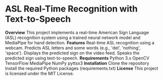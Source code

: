 # ASL Real-Time Recognition with Text-to-Speech
**Overview**
This project implements a real-time American Sign Language (ASL) recognition system using a trained neural network model and MediaPipe for hand detection.
**Features**
Real-time ASL recognition using a webcam.
Predicts ASL letters and some words (e.g., 'del', 'nothing', 'space').
Displays the predicted sign on the video feed.
Speaks the predicted sign using text-to-speech.
**Requirements**
Python 3.x
OpenCV
TensorFlow
MediaPipe
NumPy
pyttsx3
**Installation**
Clone the repository
Install the required Python packages (requirements.txt)
**License**
This project is licensed under the MIT License. 

